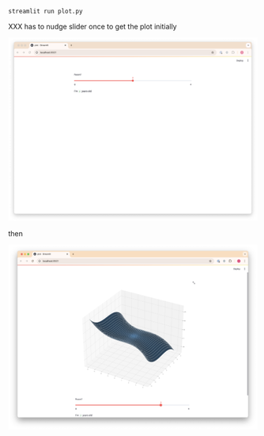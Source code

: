 # 

```bash
streamlit run plot.py 
```

XXX has to nudge slider once to get the plot initially 

![](./0.png)

then

![](./1.png)

